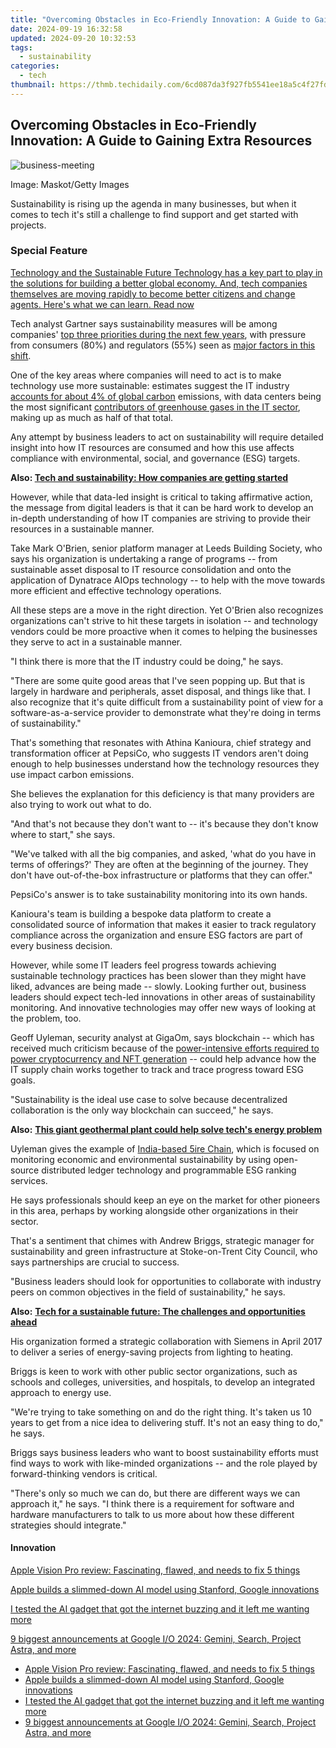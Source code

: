 ```yaml
---
title: "Overcoming Obstacles in Eco-Friendly Innovation: A Guide to Gaining Extra Resources"
date: 2024-09-19 16:32:58
updated: 2024-09-20 10:32:53
tags:
  - sustainability
categories:
  - tech
thumbnail: https://thmb.techidaily.com/6cd087da3f927fb5541ee18a5c4f27fd477ab52940ff719d4e3de086cc546e4e.jpg
---
```


## Overcoming Obstacles in Eco-Friendly Innovation: A Guide to Gaining Extra Resources

![business-meeting](https://www.zdnet.com/a/img/resize/fd08089ce17a8b3dd47dbbb1bd0e7c20c421bbf3/2023/02/28/029c52ae-35d4-4020-81ba-b0b6b4264a06/business-meeting.jpg?auto=webp&width=1280)

Image: Maskot/Getty Images

Sustainability is rising up the agenda in many businesses, but when it comes to tech it's still a challenge to find support and get started with projects.

### Special Feature

[Technology and the Sustainable Future Technology has a key part to play in the solutions for building a better global economy. And, tech companies themselves are moving rapidly to become better citizens and change agents. Here's what we can learn.  Read now](https://www.zdnet.com/topic/technology-and-the-sustainable-future/)

Tech analyst Gartner says sustainability measures will be among companies' [top three priorities during the next few years](https://www.zdnet.com/article/metaverse-ai-and-super-apps-watch-out-for-these-top-tech-trends-in-2023/), with pressure from consumers (80%) and regulators (55%) seen as [major factors in this shift](https://www.zdnet.com/article/sustainability-initiatives-wont-just-save-the-planet-theyll-save-your-company-too/). 

One of the key areas where companies will need to act is to make technology use more sustainable: estimates suggest the IT industry [accounts for about 4% of global carbon](https://www.bbc.com/future/article/20200305-why-your-internet-habits-are-not-as-clean-as-you-think) emissions, with data centers being the most significant [contributors of greenhouse gases in the IT sector](https://www.statista.com/statistics/1255404/global-ict-products-relative-carbon-footprint-forecast-by-products/), making up as much as half of that total. 

Any attempt by business leaders to act on sustainability will require detailed insight into how IT resources are consumed and how this use affects compliance with environmental, social, and governance (ESG) targets. 

**Also: [Tech and sustainability: How companies are getting started](https://www.zdnet.com/home-and-office/sustainability/tech-and-sustainability-how-companies-are-getting-started/)**

However, while that data-led insight is critical to taking affirmative action, the message from digital leaders is that it can be hard work to develop an in-depth understanding of how IT companies are striving to provide their resources in a sustainable manner. 

Take Mark O'Brien, senior platform manager at Leeds Building Society, who says his organization is undertaking a range of programs -- from sustainable asset disposal to IT resource consolidation and onto the application of Dynatrace AIOps technology -- to help with the move towards more efficient and effective technology operations.

All these steps are a move in the right direction. Yet O'Brien also recognizes organizations can't strive to hit these targets in isolation -- and technology vendors could be more proactive when it comes to helping the businesses they serve to act in a sustainable manner. 

"I think there is more that the IT industry could be doing," he says. 

"There are some quite good areas that I've seen popping up. But that is largely in hardware and peripherals, asset disposal, and things like that. I also recognize that it's quite difficult from a sustainability point of view for a software-as-a-service provider to demonstrate what they're doing in terms of sustainability."

That's something that resonates with Athina Kanioura, chief strategy and transformation officer at PepsiCo, who suggests IT vendors aren't doing enough to help businesses understand how the technology resources they use impact carbon emissions. 

She believes the explanation for this deficiency is that many providers are also trying to work out what to do.

"And that's not because they don't want to -- it's because they don't know where to start," she says. 

"We've talked with all the big companies, and asked, 'what do you have in terms of offerings?' They are often at the beginning of the journey. They don't have out-of-the-box infrastructure or platforms that they can offer." 

PepsiCo's answer is to take sustainability monitoring into its own hands.

Kanioura's team is building a bespoke data platform to create a consolidated source of information that makes it easier to track regulatory compliance across the organization and ensure ESG factors are part of every business decision.

However, while some IT leaders feel progress towards achieving sustainable technology practices has been slower than they might have liked, advances are being made -- slowly. Looking further out, business leaders should expect tech-led innovations in other areas of sustainability monitoring. And innovative technologies may offer new ways of looking at the problem, too.

Geoff Uyleman, security analyst at GigaOm, says blockchain -- which has received much criticism because of the [power-intensive efforts required to power cryptocurrency and NFT generation](https://www.zdnet.com/finance/cryptocurrency-should-bitcoin-mining-be-curbed-in-europe-swedish-authorities-say-yes/) \-- could help advance how the IT supply chain works together to track and trace progress toward ESG goals.

"Sustainability is the ideal use case to solve because decentralized collaboration is the only way blockchain can succeed," he says.

**Also:** [**This giant geothermal plant could help solve tech's energy problem**](https://www.zdnet.com/article/this-giant-geothermal-plant-is-surrounded-by-lava-it-could-help-solve-techs-energy-problem/)

Uyleman gives the example of [India-based 5ire Chain](https://www.5ire.org/about-5ire), which is focused on monitoring economic and environmental sustainability by using open-source distributed ledger technology and programmable ESG ranking services. 

He says professionals should keep an eye on the market for other pioneers in this area, perhaps by working alongside other organizations in their sector.

That's a sentiment that chimes with Andrew Briggs, strategic manager for sustainability and green infrastructure at Stoke-on-Trent City Council, who says partnerships are crucial to success.

"Business leaders should look for opportunities to collaborate with industry peers on common objectives in the field of sustainability," he says. 

**Also:** [**Tech for a sustainable future: The challenges and opportunities ahead**](https://www.zdnet.com/home-and-office/sustainability/tech-for-a-sustainable-future-the-challenges-and-opportunities-ahead/)

His organization formed a strategic collaboration with Siemens in April 2017 to deliver a series of energy-saving projects from lighting to heating.

Briggs is keen to work with other public sector organizations, such as schools and colleges, universities, and hospitals, to develop an integrated approach to energy use. 

"We're trying to take something on and do the right thing. It's taken us 10 years to get from a nice idea to delivering stuff. It's not an easy thing to do," he says.

Briggs says business leaders who want to boost sustainability efforts must find ways to work with like-minded organizations -- and the role played by forward-thinking vendors is critical.

"There's only so much we can do, but there are different ways we can approach it," he says. "I think there is a requirement for software and hardware manufacturers to talk to us more about how these different strategies should integrate."

#### Innovation

[Apple Vision Pro review: Fascinating, flawed, and needs to fix 5 things](https://www.zdnet.com/article/apple-vision-pro-review/ "Apple Vision Pro review: Fascinating, flawed, and needs to fix 5 things")

[Apple builds a slimmed-down AI model using Stanford, Google innovations](https://www.zdnet.com/article/apple-builds-a-slimmed-down-ai-model-using-stanford-google-innovations/ "Apple builds a slimmed-down AI model using Stanford, Google innovations")

[I tested the AI gadget that got the internet buzzing and it left me wanting more](https://www.zdnet.com/article/i-tested-the-ai-gadget-that-got-the-internet-buzzing-and-it-left-me-wanting-more/ "I tested the AI gadget that got the internet buzzing and it left me wanting more")

[9 biggest announcements at Google I/O 2024: Gemini, Search, Project Astra, and more](https://www.zdnet.com/article/is-openai-sweating-9-google-features-announced-for-gemini-search-android-and-more/ "9 biggest announcements at Google I/O 2024: Gemini, Search, Project Astra, and more")

* [Apple Vision Pro review: Fascinating, flawed, and needs to fix 5 things](https://www.zdnet.com/article/apple-vision-pro-review/ "Apple Vision Pro review: Fascinating, flawed, and needs to fix 5 things")
* [Apple builds a slimmed-down AI model using Stanford, Google innovations](https://www.zdnet.com/article/apple-builds-a-slimmed-down-ai-model-using-stanford-google-innovations/ "Apple builds a slimmed-down AI model using Stanford, Google innovations")
* [I tested the AI gadget that got the internet buzzing and it left me wanting more](https://www.zdnet.com/article/i-tested-the-ai-gadget-that-got-the-internet-buzzing-and-it-left-me-wanting-more/ "I tested the AI gadget that got the internet buzzing and it left me wanting more")
* [9 biggest announcements at Google I/O 2024: Gemini, Search, Project Astra, and more](https://www.zdnet.com/article/is-openai-sweating-9-google-features-announced-for-gemini-search-android-and-more/ "9 biggest announcements at Google I/O 2024: Gemini, Search, Project Astra, and more")

<ins class="adsbygoogle"
     style="display:block"
     data-ad-format="autorelaxed"
     data-ad-client="ca-pub-7571918770474297"
     data-ad-slot="1223367746"></ins>



<ins class="adsbygoogle"
     style="display:block"
     data-ad-client="ca-pub-7571918770474297"
     data-ad-slot="8358498916"
     data-ad-format="auto"
     data-full-width-responsive="true"></ins>
